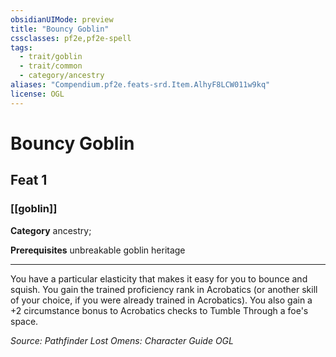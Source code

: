 ```yaml
---
obsidianUIMode: preview
title: "Bouncy Goblin"
cssclasses: pf2e,pf2e-spell
tags:
  - trait/goblin
  - trait/common
  - category/ancestry
aliases: "Compendium.pf2e.feats-srd.Item.AlhyF8LCW011w9kq"
license: OGL
---
```

# Bouncy Goblin
## Feat 1
### [[goblin]]

**Category** ancestry; 



**Prerequisites** unbreakable goblin heritage
* * *
You have a particular elasticity that makes it easy for you to bounce and squish. You gain the trained proficiency rank in Acrobatics (or another skill of your choice, if you were already trained in Acrobatics). You also gain a +2 circumstance bonus to Acrobatics checks to Tumble Through a foe's space.

*Source: Pathfinder Lost Omens: Character Guide*
*OGL*